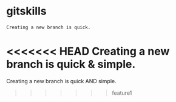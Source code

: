 # gitskills

```
Creating a new branch is quick.
```
<<<<<<< HEAD
Creating a new branch is quick & simple.
=======
Creating a new branch is quick AND simple.
>>>>>>> feature1
